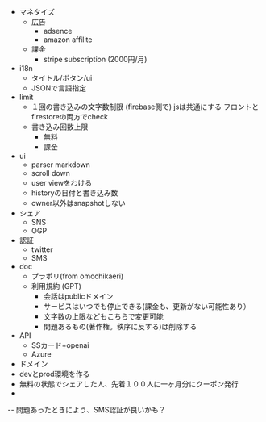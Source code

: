 
- マネタイズ
  - 広告
    - adsence
    - amazon affilite
  - 課金
    - stripe subscription (2000円/月)
- i18n
  - タイトル/ボタン/ui
  - JSONで言語指定
- limit
  - １回の書き込みの文字数制限
    (firebase側で)
    jsは共通にする
    フロントとfirestoreの両方でcheck
  - 書き込み回数上限
    - 無料
    - 課金
- ui
  - parser markdown
  - scroll down
  - user viewをわける
  - historyの日付と書き込み数
  - owner以外はsnapshotしない
- シェア
  - SNS
  - OGP
- 認証
  - twitter
  - SMS
- doc
  - プラポリ(from omochikaeri)
  - 利用規約 (GPT)
    - 会話はpublicドメイン
    - サービスはいつでも停止できる(課金も、更新がない可能性あり）
    - 文字数の上限などもこちらで変更可能
    - 問題あるもの(著作権。秩序に反する)は削除する
- API
  - SSカード+openai
  - Azure
- ドメイン
- devとprod環境を作る
- 無料の状態でシェアした人、先着１００人に一ヶ月分にクーポン発行
- 

--
問題あったときによう、SMS認証が良いかも？
